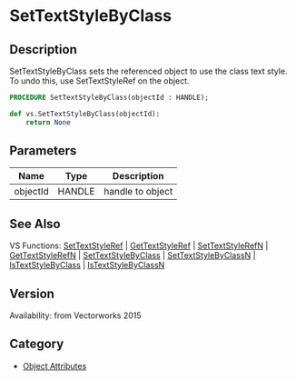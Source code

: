 # SetTextStyleByClass

## Description
SetTextStyleByClass sets the referenced object to use the class text style.  To undo this, use SetTextStyleRef on the object.

```pascal
PROCEDURE SetTextStyleByClass(objectId : HANDLE);
```

```python
def vs.SetTextStyleByClass(objectId):
    return None
```

## Parameters
|Name|Type|Description|
|---|---|---|
|objectId|HANDLE|handle to object|

## See Also
VS Functions:
[SetTextStyleRef](SetTextStyleRef.md) 
| [GetTextStyleRef](GetTextStyleRef.md) 
| [SetTextStyleRefN](SetTextStyleRefN.md) 
| [GetTextStyleRefN](GetTextStyleRefN.md) 
| [SetTextStyleByClass](SetTextStyleByClass.md) 
| [SetTextStyleByClassN](SetTextStyleByClassN.md) 
| [IsTextStyleByClass](IsTextStyleByClass.md) 
| [IsTextStyleByClassN](IsTextStyleByClassN.md)

## Version
Availability: from Vectorworks 2015

## Category
* [Object Attributes](../Categories/Object%20Attributes.md)
